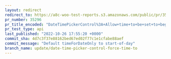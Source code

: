 ```yaml
---
layout: redirect
redirect_to: https://a8c-woo-test-reports.s3.amazonaws.com/public/pr/35296/api/index.html
pr_number: 35296
pr_title_encoded: "DateTimePickerControl%3A+Allow+time+to+be+set+to+beginning+or+end+of+day+when+in+date-only+mode"
pr_test_type: api
last_published: "2022-10-26 17:55:20 +0000"
commit_sha: 4d7c3f37e88162bed67ed02f77c1e1cfabe88aef
commit_message: "Default timeForDateOnly to start-of-day"
branch_name: update/date-time-picker-control-force-time-to
---
```

